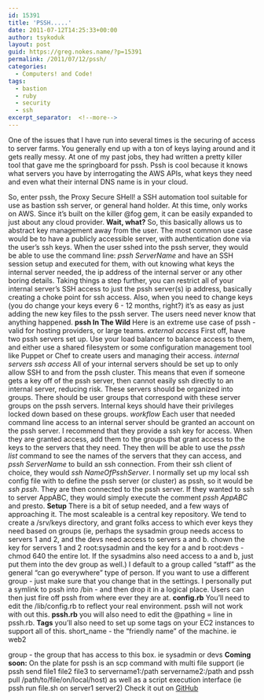 ```yaml
---
id: 15391
title: 'PSSH.....'
date: 2011-07-12T14:25:33+00:00
author: tsykoduk
layout: post
guid: https://greg.nokes.name/?p=15391
permalink: /2011/07/12/pssh/
categories:
  - Computers! and Code!
tags:
  - bastion
  - ruby
  - security
  - ssh
excerpt_separator:  <!--more-->
---
```

One of the issues that I have run into several times is the securing of access to server farms. You generally end up with a ton of keys laying around and it gets really messy. At one of my past jobs, they had written a pretty killer tool that gave me the springboard for pssh. Pssh is cool because it knows what servers you have by interrogating the AWS APIs, what keys they need and even what their internal DNS name is in your cloud.

<!--more-->

So, enter pssh, the Proxy Secure SHell! a SSH automation tool suitable for use as bastion ssh server, or general hand holder. At this time, only works on AWS. Since it’s built on the killer @fog gem, it can be easily expanded to just about any cloud provider.
<strong>Wait, what?</strong>
So, this basically allows us to abstract key management away from the user. The most common use case would be to have a publicly accessible server, with authentication done via the user’s ssh keys. When the user sshed into the pssh server, they would be able to use the command line:
<em>pssh ServerName</em>
and have an SSH session setup and executed for them, with out knowing what keys the internal server needed, the ip address of the internal server or any other boring details.
Taking things a step further, you can restrict all of your internal server’s SSH access to just the pssh server(s) ip address, basically creating a choke point for ssh access. Also, when you need to change keys (you do change your keys every 6 - 12 months, right?) it’s as easy as just adding the new key files to the pssh server. The users need never know that anything happened.
<strong>pssh In The Wild</strong>
Here is an extreme use case of pssh - valid for hosting providers, or large teams.
<em>external access</em>
First off, have two pssh servers set up. Use your load balancer to balance access to them, and either use a shared filesystem or some configuration management tool like Puppet or Chef to create users and managing their access.
<em>internal servers ssh access</em>
All of your internal servers should be set up to only allow SSH to and from the pssh cluster. This means that even if someone gets a key off of the pssh server, then cannot easily ssh directly to an internal server, reducing risk.
These servers should be organized into groups. There should be user groups that correspond with these server groups on the pssh servers. Internal keys should have their privileges locked down based on these groups.
<em>workflow</em>
Each user that needed command line access to an internal server should be granted an account on the pssh server. I recommend that they provide a ssh key for access. When they are granted access, add them to the groups that grant access to the keys to the servers that they need. They then will be able to use the <em>pssh list</em> command to see the names of the servers that they can access, and <em>pssh ServerName</em> to build an ssh connection.
From their ssh client of choice, they would <em>ssh NameOfPsshServer</em>. I normally set up my local ssh config file with to define the pssh server (or cluster) as pssh, so it would be <em>ssh pssh</em>.
They are then connected to the pssh server. If they wanted to ssh to server AppABC, they would simply execute the comment <em>pssh AppABC</em> and presto.
<strong>Setup</strong>
There is a bit of setup needed, and a few ways of approaching it.
The most scaleable is a central key repository. We tend to create a /srv/keys directory, and grant folks access to which ever keys they need based on groups (ie, perhaps the sysadmin group needs access to servers 1 and 2, and the devs need access to servers a and b. chown the key for servers 1 and 2 root:sysadmin and the key for a and b root:devs - chmod 640 the entire lot. If the sysadmins also need access to a and b, just put them into the dev group as well.)
I default to a group called “staff” as the general “can go everywhere” type of person. If you want to use a different group - just make sure that you change that in the settings.
I personally put a symlink to pssh into /bin - and then drop it in a logical place. Users can then just fire off pssh from where ever they are at.
<strong>config.rb</strong>
You’ll need to edit the /lib/config.rb to reflect your real environment. pssh will not work with out this.
<strong>pssh.rb</strong>
you will also need to edit the @pathing = line in pssh.rb.
<strong>Tags</strong>
you’ll also need to set up some tags on your EC2 instances to support all of this.
short_name - the “friendly name” of the machine. ie web2

group - the group that has access to this box. ie sysadmin or devs
<strong>Coming soon:</strong>
On the plate for pssh is an scp command with multi file support (ie pssh send file1 file2 file3 to servername1:/path servername2:/path and pssh pull /path/to/file/on/local/host) as well as a script execution interface (ie pssh run file.sh on server1 server2)
Check it out on <a href="https://github.com/tsykoduk/pssh" target="_blank">GitHub</a>